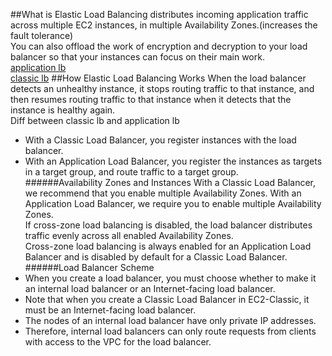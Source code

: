 ##What is
Elastic Load Balancing distributes incoming application traffic across multiple EC2 instances, in multiple Availability Zones.(increases the fault tolerance)  
You can also offload the work of encryption and decryption to your load balancer so that your instances can focus on their main work.  
[application lb](http://docs.aws.amazon.com/elasticloadbalancing/latest/application/)  
[classic lb](http://docs.aws.amazon.com/elasticloadbalancing/latest/classic/)
##How Elastic Load Balancing Works
When the load balancer detects an unhealthy instance, it stops routing traffic to that instance, and then resumes routing traffic to that instance when it detects that the instance is healthy again.  
Diff between classic lb and application lb
- With a Classic Load Balancer, you register instances with the load balancer. 
- With an Application Load Balancer, you register the instances as targets in a target group, and route traffic to a target group.  
######Availability Zones and Instances
With a Classic Load Balancer, we recommend that you enable multiple Availability Zones. With an Application Load Balancer, we require you to enable multiple Availability Zones.  
If cross-zone load balancing is disabled, the load balancer distributes traffic evenly across all enabled Availability Zones.   
Cross-zone load balancing is always enabled for an Application Load Balancer and is disabled by default for a Classic Load Balancer.  
######Load Balancer Scheme
- When you create a load balancer, you must choose whether to make it an internal load balancer or an Internet-facing load balancer. 
- Note that when you create a Classic Load Balancer in EC2-Classic, it must be an Internet-facing load balancer.   
- The nodes of an internal load balancer have only private IP addresses.  
- Therefore, internal load balancers can only route requests from clients with access to the VPC for the load balancer.  
 
